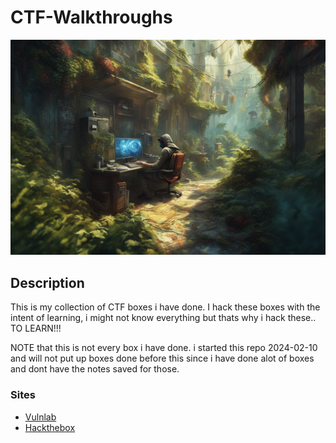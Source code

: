 # CTF-Walkthroughs

![img](https://github.com/suljov/CTF-Walkthroughs/blob/main/9xT46w4A.jpg)

## Description
This is my collection of CTF boxes i have done. I hack these boxes with the intent of learning, i might not know everything but thats why i hack these.. TO LEARN!!!

NOTE that this is not every box i have done. i started this repo 2024-02-10 and will not put up boxes done before this since i have done alot of boxes and dont have the notes saved for those. 


### Sites
* [Vulnlab](https://github.com/suljov/CTF-Walkthroughs/blob/main/vulnlab)
* [Hackthebox](https://github.com/suljov/CTF-Walkthroughs/tree/main/hackthebox)
